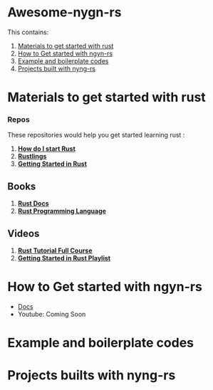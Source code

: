 # Awesome-nygn-rs

This contains: 
1. [Materials to get started with rust](https://github.com/Danijel-Enoch/awesome-nygn-rs/edit/main/README.md#materials-to-get-started-with-rust)
2. [How to Get started with ngyn-rs](https://github.com/Danijel-Enoch/awesome-nygn-rs/edit/main/README.md#how-to-get-started-with-ngyn-rs)
3. [Example and boilerplate codes](https://github.com/Danijel-Enoch/awesome-nygn-rs/edit/main/README.md#example-and-boilerplate-codes)
4. [Projects built with nyng-rs](https://github.com/Danijel-Enoch/awesome-nygn-rs/edit/main/README.md#projects-builts-with-nyng-rs)


# Materials to get started with rust
### Repos
  These repositories would help you get started learning rust :
   1. **[How do I start Rust](https://github.com/jondot/rust-how-do-i-start)**
   2. **[Rustlings](https://github.com/rust-lang/rustlings)**
   3. **[Getting Started in Rust ](https://github.com/jesselawson/getting-started-with-rust)**
## Books
  1. **[Rust Docs](https://doc.rust-lang.org/book/ch01-00-getting-started.html)**
  2. **[Rust Programming Language](https://www.amazon.com/Rust-Programming-Language-2nd/dp/1718503105/ref=asc_df_1718503105?mcid=233f071ef6043b0c8bb439eb25d8a7f5&hvocijid=6649049988591646179-1718503105-&hvexpln=73&tag=hyprod-20&linkCode=df0&hvadid=692875362841&hvpos=&hvnetw=g&hvrand=6649049988591646179&hvpone=&hvptwo=&hvqmt=&hvdev=c&hvdvcmdl=&hvlocint=&hvlocphy=1027744&hvtargid=pla-2281435181498&psc=1)**
## Videos
  1. **[Rust Tutorial Full Course ](https://www.youtube.com/watch?v=ygL_xcavzQ4)**
  2. **[Getting Started in Rust Playlist](https://www.youtube.com/playlist?list=PLaNMjfNerE_44_CGnsO9E32XwkaFW2CID)**

# How to Get started with ngyn-rs
  - [Docs](https://ngyn.rs/docs/)
 -  Youtube: Coming Soon
    

# Example and boilerplate codes

# Projects builts with nyng-rs

